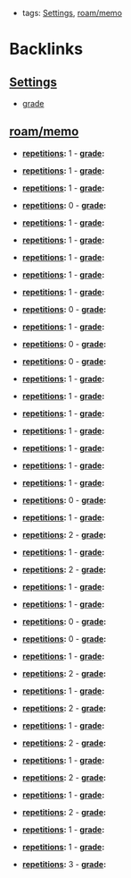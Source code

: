 - tags: [Settings](<Settings.md>), [roam/memo](<roam/memo.md>)

# Backlinks
## [Settings](<Settings.md>)
- [grade](<grade.md>)

## [roam/memo](<roam/memo.md>)
- **[repetitions](<repetitions.md>):** 1
            - **[grade](<grade.md>):**

- **[repetitions](<repetitions.md>):** 1
            - **[grade](<grade.md>):**

- **[repetitions](<repetitions.md>):** 1
            - **[grade](<grade.md>):**

- **[repetitions](<repetitions.md>):** 0
            - **[grade](<grade.md>):**

- **[repetitions](<repetitions.md>):** 1
            - **[grade](<grade.md>):**

- **[repetitions](<repetitions.md>):** 1
            - **[grade](<grade.md>):**

- **[repetitions](<repetitions.md>):** 1
            - **[grade](<grade.md>):**

- **[repetitions](<repetitions.md>):** 1
            - **[grade](<grade.md>):**

- **[repetitions](<repetitions.md>):** 1
            - **[grade](<grade.md>):**

- **[repetitions](<repetitions.md>):** 0
            - **[grade](<grade.md>):**

- **[repetitions](<repetitions.md>):** 1
            - **[grade](<grade.md>):**

- **[repetitions](<repetitions.md>):** 0
            - **[grade](<grade.md>):**

- **[repetitions](<repetitions.md>):** 0
            - **[grade](<grade.md>):**

- **[repetitions](<repetitions.md>):** 1
            - **[grade](<grade.md>):**

- **[repetitions](<repetitions.md>):** 1
            - **[grade](<grade.md>):**

- **[repetitions](<repetitions.md>):** 1
            - **[grade](<grade.md>):**

- **[repetitions](<repetitions.md>):** 1
            - **[grade](<grade.md>):**

- **[repetitions](<repetitions.md>):** 1
            - **[grade](<grade.md>):**

- **[repetitions](<repetitions.md>):** 1
            - **[grade](<grade.md>):**

- **[repetitions](<repetitions.md>):** 1
            - **[grade](<grade.md>):**

- **[repetitions](<repetitions.md>):** 0
            - **[grade](<grade.md>):**

- **[repetitions](<repetitions.md>):** 1
            - **[grade](<grade.md>):**

- **[repetitions](<repetitions.md>):** 2
            - **[grade](<grade.md>):**

- **[repetitions](<repetitions.md>):** 1
            - **[grade](<grade.md>):**

- **[repetitions](<repetitions.md>):** 2
            - **[grade](<grade.md>):**

- **[repetitions](<repetitions.md>):** 1
            - **[grade](<grade.md>):**

- **[repetitions](<repetitions.md>):** 1
            - **[grade](<grade.md>):**

- **[repetitions](<repetitions.md>):** 0
            - **[grade](<grade.md>):**

- **[repetitions](<repetitions.md>):** 0
            - **[grade](<grade.md>):**

- **[repetitions](<repetitions.md>):** 1
            - **[grade](<grade.md>):**

- **[repetitions](<repetitions.md>):** 2
            - **[grade](<grade.md>):**

- **[repetitions](<repetitions.md>):** 1
            - **[grade](<grade.md>):**

- **[repetitions](<repetitions.md>):** 2
            - **[grade](<grade.md>):**

- **[repetitions](<repetitions.md>):** 1
            - **[grade](<grade.md>):**

- **[repetitions](<repetitions.md>):** 2
            - **[grade](<grade.md>):**

- **[repetitions](<repetitions.md>):** 1
            - **[grade](<grade.md>):**

- **[repetitions](<repetitions.md>):** 2
            - **[grade](<grade.md>):**

- **[repetitions](<repetitions.md>):** 1
            - **[grade](<grade.md>):**

- **[repetitions](<repetitions.md>):** 2
            - **[grade](<grade.md>):**

- **[repetitions](<repetitions.md>):** 1
            - **[grade](<grade.md>):**

- **[repetitions](<repetitions.md>):** 1
            - **[grade](<grade.md>):**

- **[repetitions](<repetitions.md>):** 3
            - **[grade](<grade.md>):**

